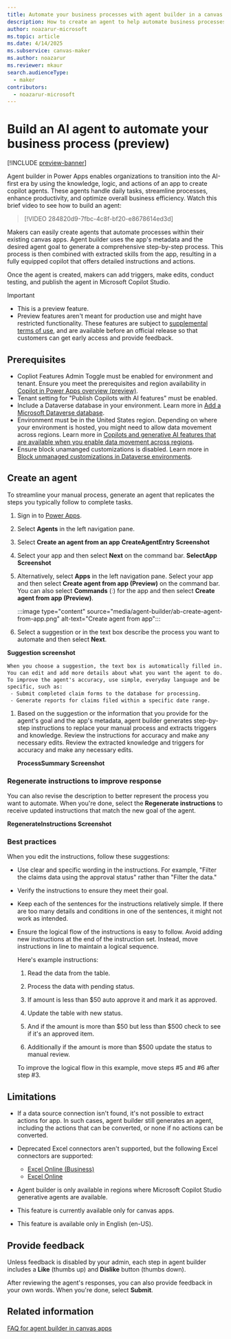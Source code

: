 ```yaml
---
title: Automate your business processes with agent builder in a canvas app
description: How to create an agent to help automate business processes in a canvas app using agent builder.
author: noazarur-microsoft
ms.topic: article
ms.date: 4/14/2025
ms.subservice: canvas-maker
ms.author: noazarur
ms.reviewer: mkaur
search.audienceType: 
  - maker
contributors:
  - noazarur-microsoft
---
```


# Build an AI agent to automate your business process (preview) 

[!INCLUDE [preview-banner](~/../shared-content/shared/preview-includes/preview-banner.md)]

Agent builder in Power Apps enables organizations to transition into the AI-first era by using the knowledge, logic, and actions of an app to create copilot agents. These agents handle daily tasks, streamline processes, enhance productivity, and optimize overall business efficiency. Watch this brief video to see how to build an agent:

> [!VIDEO 284820d9-7fbc-4c8f-bf20-e8678614ed3d]

 Makers can easily create agents that automate processes within their existing canvas apps. Agent builder uses the app's metadata and the desired agent goal to generate a comprehensive step-by-step process. This process is then combined with extracted skills from the app, resulting in a fully equipped copilot that offers detailed instructions and actions.

Once the agent is created, makers can add triggers, make edits, conduct testing, and publish the agent in Microsoft Copilot Studio.

> [!IMPORTANT]
> - This is a preview feature.
> - Preview features aren't meant for production use and might have restricted functionality. These features are subject to [supplemental terms of use](https://go.microsoft.com/fwlink/?linkid=2189520), and are available before an official release so that customers can get early access and provide feedback.

## Prerequisites

- Copliot Features Admin Toggle must be enabled for environment and tenant. Ensure you meet the prerequisites and region availability in [Copilot in Power Apps overview (preview)](ai-overview.md).
- Tenant setting for "Publish Copilots with AI features" must be enabled.
- Include a Dataverse database in your environment. Learn more in [Add a Microsoft Dataverse database](/power-platform/admin/create-database).
- Environment must be in the United States region. Depending on where your environment is hosted, you might need to allow data movement across regions. Learn more in [Copilots and generative AI features that are available when you enable data movement across regions](/power-platform/admin/geographical-availability-copilot#copilots-and-generative-ai-features-that-are-available-when-you-enable-data-movement-across-regions).
- Ensure block unamanged customizations is disabled. Learn more in [Block unmanaged customizations in Dataverse environments](power-platform/alm/block-unmanaged-customizations).

## Create an agent

To streamline your manual process, generate an agent that replicates the steps you typically follow to complete tasks.

1. Sign in to [Power Apps](https://make.powerapps.com).
1. Select **Agents** in the left navigation pane.
1. Select **Create an agent from an app** **CreateAgentEntry Screenshot**
2. Select your app and then select **Next** on the command bar. **SelectApp Screenshot**
1. Alternatively, select **Apps** in the left navigation pane. Select your app and then select **Create agent from app (Preview)** on the command bar. You can also select **Commands** (![Commands button.](media/power-apps-page-icons/apps-commands-menu-to-edit.png)) for the app and then select **Create agent from app (Preview)**.

    :::image type="content" source="media/agent-builder/ab-create-agent-from-app.png" alt-text="Create agent from app":::

1. Select a suggestion or in the text box describe the process you want to automate and then select **Next**.

**Suggestion screenshot**

    When you choose a suggestion, the text box is automatically filled in. You can edit and add more details about what you want the agent to do. To improve the agent's accuracy, use simple, everyday language and be specific, such as:
     - Submit completed claim forms to the database for processing.
     - Generate reports for claims filed within a specific date range.

1. Based on the suggestion or the information that you provide for the agent's goal and the app's metadata, agent builder generates step-by-step instructions to replace your manual process and extracts triggers and knowledge. Review the instructions for accuracy and make any necessary edits. Review the extracted knowledge and triggers for accuracy and make any necessary edits.

   **ProcessSummary Screenshot**



### Regenerate instructions to improve response

You can also revise the description to better represent the process you want to automate. When you're done, select the **Regenerate instructions** to receive updated instructions that match the new goal of the agent.

**RegenerateInstructions Screenshot**

### Best practices

When you edit the instructions, follow these suggestions:

- Use clear and specific wording in the instructions. For example, "Filter the claims data using the approval status" rather than "Filter the data."

- Verify the instructions to ensure they meet their goal.

- Keep each of the sentences for the instructions relatively simple. If there are too many details and conditions in one of the sentences, it might not work as intended.

- Ensure the logical flow of the instructions is easy to follow. Avoid adding new instructions at the end of the instruction set. Instead, move instructions in line to maintain a logical sequence. 
  
  Here's example instructions:

    1. Read the data from the table.

    2. Process the data with pending status.

    3. If amount is less than $50 auto approve it and mark it as approved.

    4. Update the table with new status.

    5. And if the amount is more than $50 but less than $500 check to see if it's an approved item.

    6. Additionally if the amount is more than $500 update the status to manual review.

    To improve the logical flow in this example, move steps #5 and #6 after step #3.

## Limitations

- If a data source connection isn't found, it's not possible to extract actions for app. In such cases, agent builder still generates an agent, including the actions that can be converted, or none if no actions can be converted.

- Deprecated Excel connectors aren't supported, but the following Excel connectors are supported:

  - [Excel Online (Business)](connections/connection-excel.md)
  - [Excel Online](connections/connection-excel.md)

- Agent builder is only available in regions where Microsoft Copilot Studio generative agents are available.

- This feature is currently available only for canvas apps.

- This feature is available only in English (en-US).

## Provide feedback

Unless feedback is disabled by your admin, each step in agent builder includes a **Like** (thumbs up) and **Dislike** button (thumbs down).

After reviewing the agent's responses, you can also provide feedback in your own words. When you're done, select **Submit**.

## Related information

[FAQ for agent builder in canvas apps](../common/faq-agent-builder.md)


